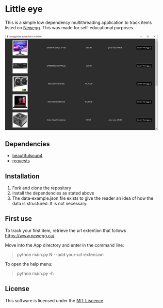 # Little eye

This is a simple low dependency multithreading application to track items listed on [Newegg](https://www.newegg.ca/). This was made for self-educational purposes.

![Image](Screenshot.png "Little eye gui")
## Dependencies

- [beautifulsoup4](https://pypi.org/project/beautifulsoup4/)
- [requests](https://pypi.org/project/requests/)

## Installation

1. Fork and clone the repository
2. Install the dependencies as stated above
3. The data-example.json file exists to give the reader an idea of how the data is structured. It is not necessary.

## First use

To track your first item, retrieve the url extention that follows https://www.newegg.ca/

Move into the App directory and enter in the command line:

> python main.py N --add your-url-extension

To open the help menu:

> python main.py -h

## License

This software is licensed under the [MIT Liscence](https://github.com/Joey-Boivin/newegg-tracker/blob/main/LICENSE)
